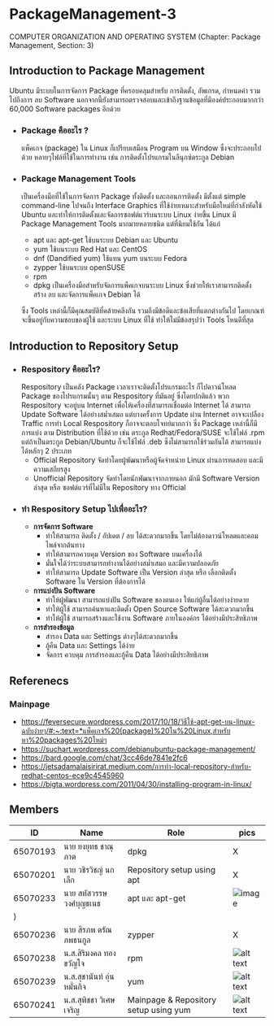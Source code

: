 # PackageManagement-3

COMPUTER ORGANIZATION AND OPERATING SYSTEM (Chapter: Package Management, Section: 3)

## Introduction to Package Management

Ubuntu มีระบบในการจัดการ Package ที่ครอบคลุมสำหรับ การติดตั้ง, อัพเกรด, กำหนดค่า รวมไปถึงการ ลบ Software นอกจากนี้ยังสามารถตรวจสอบและเข้าถึงฐานข้อมูลที่มีองค์ประกอบมากกว่า 60,000 Software packages อีกด้วย

- ### Package คืออะไร ?

  แพ็คเกจ (package) ใน Linux ก็เปรียบเสมือน Program บน Window ซึ่งจะประกอบไปด้วย หลายๆไฟล์ที่ใช้ในการทำงาน เช่น การติดตั้งโปรแกรมในลีนุกซ์ตระกูล Debian

- ### Package Management Tools

  เป็นเครื่องมือที่ใช้ในการจัดการ Package ทั้งติดตั้ง และถอนการติดตั้ง มีตั้งแต่ simple command-line ไปจนถึง Interface Graphics ที่ใช้ง่ายเหมาะสำหรับมือใหม่ที่กำลังหัดใช้ Ubuntu และทำให้การติดตั้งและจัดการซอฟต์แวร์บนระบบ Linux ง่ายขึ้น
  Linux มี Package Management Tools มากมายหลายชนิด แต่ที่นิยมใช้กัน ได้แก่

  - apt และ apt-get ใช้บนระบบ Debian และ Ubuntu
  - yum ใช้บนระบบ Red Hat และ CentOS
  - dnf (Dandified yum) ใช้แทน yum บนระบบ Fedora
  - zypper ใช้บนระบบ openSUSE
  - rpm
  - dpkg เป็นเครื่องมือสำหรับจัดการแพ็คเกจบนระบบ Linux ซึ่งช่วยให้เราสามารถติดตั้ง สร้าง ลบ และจัดการแพ็คเกจ Debian ได้

  ซึ่ง Tools เหล่านี้ก็มีคุณสมบัติที่คล้ายคลึงกัน รวมถึงมีข้อดีและข้อเสียที่แตกต่างกันไป โดยเกณฑ์จะขึ้นอยู่กับความชอบของผู้ใช้ และระบบ Linux ที่ใช้ ทำให้ไม่มีข้อสรุปว่า Tools ไหนดีที่สุด

## Introduction to Repository Setup

- ### Respository คืออะไร?
  Respository เป็นคลัง Package เวลาเราจะติดตั้งโปรแกรมอะไร ก็ไปดาวน์โหลด Package ของโปรแกรมนั้นๆ ตาม Respository ที่มันอยู่ ซึ่งโดยปกติแล้ว พวก Respository จะอยู่บน Internet เพื่อให้เครื่องที่สามารถเชื่อมต่อ Internet ได้ สามารถ Update Software ได้อย่างสม่ำเสมอ แต่บางครั้งการ Update ผ่าน Internet อาจจะเปลือง Traffic การทำ Local Respository ก็อาจจะตอบโจทย์มากกว่า ซึ่ง Package เหล่านี้ก็มีการแบ่ง ตาม Distribution ที่ใช้ด้วย เช่น ตระกูล Redhat/Fedora/SUSE จะใช้ไฟล์ .rpm แต่ถ้าเป็นตระกูล Debian/Ubuntu ก็จะใช้ไฟล์ .deb ซึ่งไม่สามารถใช้ร่วมกันได้ สามารถแบ่งได้หลักๆ 2 ประเภท
  - Official Repository
    จัดทำโดยผู้พัฒนาหรือผู้จัดจำหน่าย Linux ผ่านการทดสอบ และมีความเสถียรสูง
  - Unofficial Repository
    จัดทำโดยนักพัฒนาจากภายนอก มักมี Software Version ล่าสุด หรือ ซอฟต์แวร์ที่ไม่มีใน Repository ทาง Official
- ### ทำ Respository Setup ไปเพื่ออะไร?
  - **การจัดการ Software**
    - ทำให้สามารถ ติดตั้ง / อัปเดต / ลบ ได้สะดวกมากขึ้น โดยไม่ต้องดาวน์โหลดและคอมไพล์จากต้นทาง
    - ทำให้สามารถควบคุม Version ของ Software บนเครื่องได้
    - มั่นใจได้ว่าระบบสามารถทำงานได้อย่างสม่ำเสมอ และมีความปลอดภัย
    - ทำให้สามารถ Update Software เป็น Version ล่าสุด หรือ เลือกติดตั้ง Software ใน Version ที่ต้องการได้
  - **การแบ่งปัน Software**
    - ทำให้ผู้พัฒนา สามารถแบ่งปัน Software ของตนเอง ให้แก่ผู้อื่นได้อย่างง่ายดาย
    - ทำให้ผู้ใช้ สามารถค้นหาและติดตั้ง Open Source Software ได้สะดวกมากขึ้น
    - ทำให้ผู้ใช้ สามารถสร้างและใช้งาน Software ภายในองค์กร ได้อย่างมีประสิทธิภาพ
  - **การสำรองข้อมูล**
    - สำรอง Data และ Settings ต่างๆได้สะดวกมากขึ้น
    - กู้คืน Data และ Settings ได้ง่าย
    - จัดการ ควบคุม การสำรองและกู้คืน Data ได้อย่างมีประสิทธิภาพ

## Referenecs

### Mainpage

- https://feversecure.wordpress.com/2017/10/18/วิธีใช้-apt-get-บน-linux-ฉบับง่ายๆ/#:~:text=*แพ็คเกจ%20(package)%20ใน%20Linux,สำหรับหา%20packages%20ใหม่ๆ
- https://suchart.wordpress.com/debianubuntu-package-management/
- https://bard.google.com/chat/3cc46de7841e2fc6
- https://jetsadamalaisirirat.medium.com/การทำ-local-repository-สำหรับ-redhat-centos-ece9c4545960
- https://bigta.wordpress.com/2011/04/30/installing-program-in-linux/

## Members

| ID       | Name                       | Role                                  | pics                                                                                                                                                                                                                                                                                                                                                                                                       |
| -------- | -------------------------- | ------------------------------------- | ---------------------------------------------------------------------------------------------------------------------------------------------------------------------------------------------------------------------------------------------------------------------------------------------------------------------------------------------------------------------------------------------------------- |
| 65070193 | นาย ยงยุทธ ชาณุภาต         | dpkg                                  | X                                                                                                                                                                                                                                                                                                                                                                                                          |
| 65070201 | นาย วชิรวิชญ์ นกเล็ก       | Repository setup using apt            | X                                                                                                                                                                                                                                                                                                                                                                                                          |
| 65070233 | นาย สหัสวรรษ วงศ์บุญธเนธ   | apt และ apt-get                       | ![image](https://github.com/WHY2BX/PackageManagement-3/assets/117964233/af4e8b72-ab4c-4022-919a-1aa87c77122b)
)                                                                                                                                                                                                                                                                                                                                                                                                         |
| 65070236 | นาย สิรภพ ดรัณภพธนกูล      | zypper                                | X                                                                                                                                                                                                                                                                                                                                                                                                          |
| 65070238 | น.ส.สิริมงคล ทองขวัญใจ     | rpm                                   | ![alt text](https://media.discordapp.net/attachments/998863837400932373/1205912829966684240/1707517924173.jpg?ex=65da18d7&is=65c7a3d7&hm=5d0bcb255d0a8d1c8d134b5a8f5fda9aed2b3f01a18c264ae283dbfd0227731f&=&format=webp)                                                                                                                                                                                                                                                                                                                                                                                                          |
| 65070239 | น.ส.สุชานันท์ อุ่นหมั่นกิจ | yum                                   | ![alt text](https://scontent.xx.fbcdn.net/v/t1.15752-9/405013974_373489541963217_5665276776927551710_n.jpg?stp=dst-jpg_s206x206&_nc_cat=107&ccb=1-7&_nc_sid=510075&_nc_eui2=AeEBJICt4xHlw3wzlf5Crf_mdyQyLveLh-93JDIu94uH76aSdnlDUbj-gooz1SupXek0Wy_y69Wm7jp7d8c5LABN&_nc_ohc=xSmOpJNCCRUAX8XJG99&_nc_ad=z-m&_nc_cid=0&_nc_ht=scontent.xx&oh=03_AdSz0sWMdWWK1EDR7sb0_ouQZ5xFhPLvAuVxEk0rmIArQQ&oe=65EEDADC) |
| 65070241 | น.ส.สุพิชชา วิเศษเจริญ     | Mainpage & Repository setup using yum | ![alt text](https://media.discordapp.net/attachments/998863837400932373/1206104986941919352/image.png?ex=65dacbcd&is=65c856cd&hm=83546b5ee15201064614db0779590b1d79bee6c638b3a03b8b18f6bc7d74a6b3&=&format=webp&quality=lossless)
